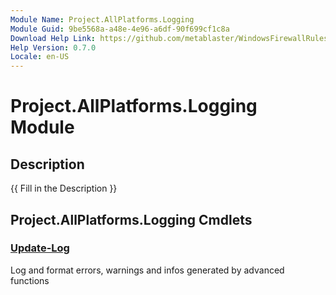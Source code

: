 ```yaml
---
Module Name: Project.AllPlatforms.Logging
Module Guid: 9be5568a-a48e-4e96-a6df-90f699cf1c8a
Download Help Link: https://github.com/metablaster/WindowsFirewallRuleset/tree/master/Config/HelpContent/0.7.0
Help Version: 0.7.0
Locale: en-US
---
```


# Project.AllPlatforms.Logging Module

## Description

{{ Fill in the Description }}

## Project.AllPlatforms.Logging Cmdlets

### [Update-Log](Update-Log.md)

Log and format errors, warnings and infos generated by advanced functions

